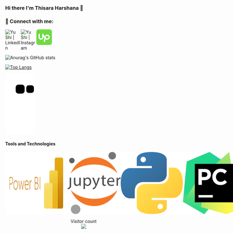 ### Hi there I'm Thisara Harshana 👋

<!--
**TABEYWICKRAMA/TABEYWICKRAMA** is a ✨ _special_ ✨ repository because its `README.md` (this file) appears on your GitHub profile.

Here are some ideas to get you started:

- 🔭 I’m currently working on ...
- 🌱 I’m currently learning ...
- 👯 I’m looking to collaborate on ...
- 🤔 I’m looking for help with ...
- 💬 Ask me about ...
- 📫 How to reach me: ...
- 😄 Pronouns: ...
- ⚡ Fun fact: ...
-->
### 🤝 Connect with me:

<a href="https://www.linkedin.com/in/thisara-harshana-abeywickrama-b851961b4/"><img align="left" src="https://raw.githubusercontent.com/yushi1007/yushi1007/main/images/linkedin.svg" alt="Yu Shi | LinkedIn" width="50px"/></a>

<a href="https://www.facebook.com/thisaraharshana.abeywickrama.1/"><img align="left" src="https://cdn-icons-png.flaticon.com/512/124/124010.png" alt="Yu Shi | Instagram" width="50px"/></a>

<a href="https://www.upwork.com/"><img align="left" src="https://raw.githubusercontent.com/TABEYWICKRAMA/GitHub_Images/12511208945ec2cd343d16a301b9592f6f20754b/upwork-tile.svg" alt="Yu Shi | Instagram" width="50px"/></a>

</br>
</br>
</br>
</br>
<p align="left">
  <img src="https://github-readme-stats.vercel.app/api?username=TABEYWICKRAMA&show_icons=true&theme=radical" alt="Anurag's GitHub stats">
</p>

[![Top Langs](https://github-readme-stats.vercel.app/api/top-langs/?username=TABEYWICKRAMA&layout=compact)](https://github.com/TABEYWICKRAMA)

![Snake animation](https://github.com/TABEYWICKRAMA/TABEYWICKRAMA/blob/output/github-contribution-grid-snake.svg)

#### Tools and Technologies

<div style="display: flex; justify-content: space-around;">
  <img src="https://raw.githubusercontent.com/TABEYWICKRAMA/GitHub_Images/14603b1e997db45b142eb8764bbe20361e985f54/power-bi-microsoft-seeklogo.com.svg" alt="GitHub Logo" width="200px" height="200px">
  <img src="https://raw.githubusercontent.com/TABEYWICKRAMA/GitHub_Images/14603b1e997db45b142eb8764bbe20361e985f54/jupyter-seeklogo.com.svg" alt="GitHub Logo" width="200px" height="200px">
  <img src="https://raw.githubusercontent.com/TABEYWICKRAMA/GitHub_Images/14603b1e997db45b142eb8764bbe20361e985f54/python-seeklogo.com.svg" alt="GitHub Logo" width="200px" height="200px">
  <img src="https://raw.githubusercontent.com/TABEYWICKRAMA/GitHub_Images/14603b1e997db45b142eb8764bbe20361e985f54/Pycharm.svg" alt="GitHub Logo" width="200px" height="200px">
</div>


<p align="center"> 
  Visitor count<br>
<img src="https://profile-counter.glitch.me/TABEYWICKRAMA/count.svg" />
</p>










